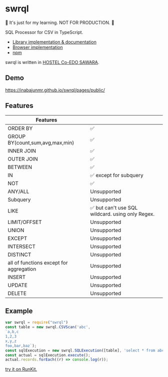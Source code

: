 # swrql

🚧 It's just for my learning. NOT FOR PRODUCTION. 🚧

SQL Processor for CSV in TypeScript.

* [Library implementation & documentation](https://github.com/inabajunmr/swrql/tree/main/swrql)
* [Browser implementation](https://github.com/inabajunmr/swrql/tree/main/swrql)
* [npm](https://www.npmjs.com/package/swrql)

swrql is written in [HOSTEL Co-EDO SAWARA](https://www.hostel-sawara.jp/).

## Demo

https://inabajunmr.github.io/swrql/pages/public/

## Features

| Features                               |             |
| -------------------------------------- | ----------- |
| ORDER BY                               | ✅          |
| GROUP BY(count,sum,avg,max,min)        | ✅          |
| INNER JOIN                             | ✅          |
| OUTER JOIN                             | ✅          |
| BETWEEN                                | ✅          |
| IN                                     | ✅ except for subquery |
| NOT                                    | ✅          |
| ANY/ALL                                | Unsupported |
| Subquery                               | Unsupported |
| LIKE                                   | ✅ but can't use SQL wildcard. using only Regex. |
| LIMIT/OFFSET                           | Unsupported |
| UNION                                  | Unsupported |
| EXCEPT                                 | Unsupported |
| INTERSECT                              | Unsupported |
| DISTINCT                               | Unsupported |
| all of functions except for aggregation | Unsupported |
| INSERT                                 | Unsupported |
| UPDATE                                 | Unsupported |
| DELETE                                 | Unsupported |

## Example

```typescript
var swrql = require("swrql")
const table = new swrql.CSVScan('abc',
`a,b,c
1,2,3
x,y,z
foo,bar,baz`);
const sqlExecution = new swrql.SQLExecution([table], 'select * from abc;');
const actual = sqlExecution.execute();
actual.records.forEach((r) => console.log(r));
```

[try it on RunKit.](https://npm.runkit.com/swrql)
